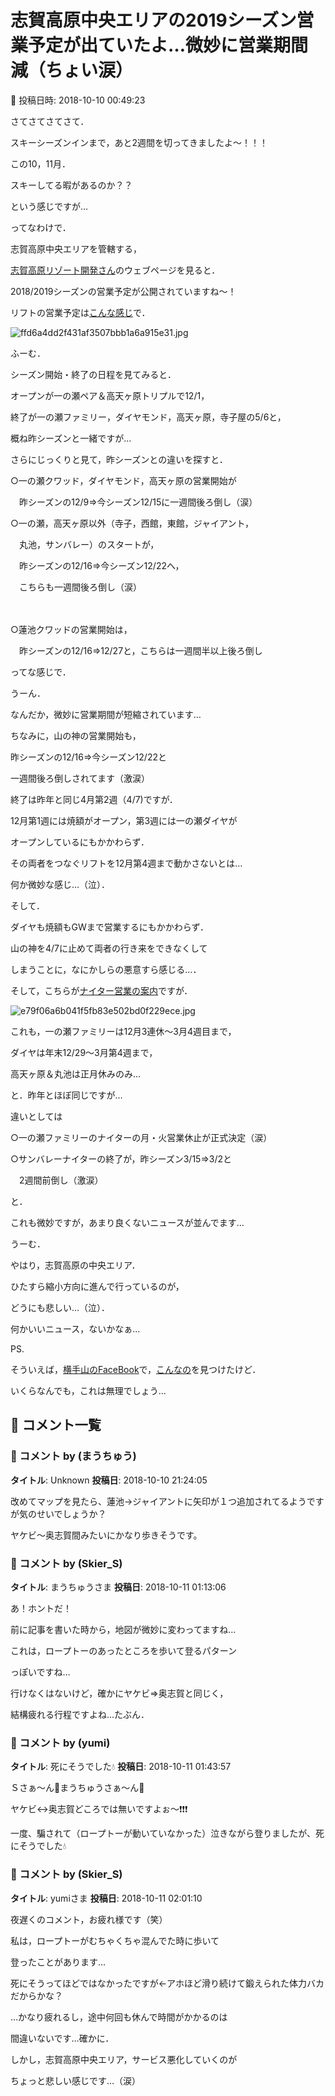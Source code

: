 # 志賀高原中央エリアの2019シーズン営業予定が出ていたよ…微妙に営業期間減（ちょい涙）

📅 投稿日時: 2018-10-10 00:49:23

さてさてさてさて．


スキーシーズンインまで，あと2週間を切ってきましたよ～！！！


この10，11月．


スキーしてる暇があるのか？？


という感じですが…





ってなわけで．


志賀高原中央エリアを管轄する，


[志賀高原リゾート開発さん](http://www.shigakogen.co.jp/)のウェブページを見ると．


2018/2019シーズンの営業予定が公開されていますね～！





リフトの営業予定は[こんな感じ](http://www.shigakogen.co.jp/cms/wp-content/uploads/2018/10/8901a52e2248ee75ab6008301984d0c8.pdf)で．




![ffd6a4dd2f431af3507bbb1a6a915e31.jpg](images/ffd6a4dd2f431af3507bbb1a6a915e31.jpg)




ふーむ．


シーズン開始・終了の日程を見てみると．


オープンが一の瀬ペア＆高天ヶ原トリプルで12/1，


終了が一の瀬ファミリー，ダイヤモンド，高天ヶ原，寺子屋の5/6と，


概ね昨シーズンと一緒ですが…





さらにじっくりと見て，昨シーズンとの違いを探すと．





○一の瀬クワッド，ダイヤモンド，高天ヶ原の営業開始が


　昨シーズンの12/9⇒今シーズン12/15に一週間後ろ倒し（涙）





○一の瀬，高天ヶ原以外（寺子，西館，東館，ジャイアント，


　丸池，サンバレー）のスタートが，


　昨シーズンの12/16⇒今シーズン12/22へ，


　こちらも一週間後ろ倒し（涙）


　


○蓮池クワッドの営業開始は，


　昨シーズンの12/16⇒12/27と，こちらは一週間半以上後ろ倒し





ってな感じで．


うーん．


なんだか，微妙に営業期間が短縮されています…





ちなみに，山の神の営業開始も，


昨シーズンの12/16⇒今シーズン12/22と


一週間後ろ倒しされてます（激涙）


終了は昨年と同じ4月第2週（4/7)ですが．


12月第1週には焼額がオープン，第3週には一の瀬ダイヤが


オープンしているにもかかわらず．


その両者をつなぐリフトを12月第4週まで動かさないとは…


何か微妙な感じ…（泣）．


そして．


ダイヤも焼額もGWまで営業するにもかかわらず．


山の神を4/7に止めて両者の行き来をできなくして


しまうことに，なにかしらの悪意すら感じる…．





そして，こちらが[ナイター営業の案内](http://www.shigakogen.co.jp/cms/wp-content/uploads/2018/10/2b1747b45a241ae6d09fbfe1d3e71e3d.pdf)ですが．







![e79f06a6b041f5fb83e502bd0f229ece.jpg](images/e79f06a6b041f5fb83e502bd0f229ece.jpg)







これも，一の瀬ファミリーは12月3連休～3月4週目まで，


ダイヤは年末12/29～3月第4週まで，


高天ヶ原＆丸池は正月休みのみ…


と．昨年とほぼ同じですが…


違いとしては





○一の瀬ファミリーのナイターの月・火営業休止が正式決定（涙）





○サンバレーナイターの終了が，昨シーズン3/15⇒3/2と


　2週間前倒し（激涙）





と．


これも微妙ですが，あまり良くないニュースが並んでます…





うーむ．


やはり，志賀高原の中央エリア．


ひたすら縮小方向に進んで行っているのが，


どうにも悲しい…（泣）．


何かいいニュース，ないかなぁ…





PS.


そういえば，[横手山のFaceBook](https://www.facebook.com/yokoteyama2305/posts/1584501941649709)で，[こんなの](https://www.jomo-news.co.jp/news/gunma/politics/82277)を見つけたけど．


いくらなんでも，これは無理でしょう…

## 💬 コメント一覧

### 💬 コメント by (まうちゅう)
**タイトル**: Unknown
**投稿日**: 2018-10-10 21:24:05

改めてマップを見たら、蓮池→ジャイアントに矢印が１つ追加されてるようですが気のせいでしょうか？

ヤケビ～奥志賀間みたいにかなり歩きそうです。

### 💬 コメント by (Skier_S)
**タイトル**: まうちゅうさま
**投稿日**: 2018-10-11 01:13:06

あ！ホントだ！

前に記事を書いた時から，地図が微妙に変わってますね…

これは，ロープトーのあったところを歩いて登るパターン

っぽいですね…

行けなくはないけど，確かにヤケビ⇒奥志賀と同じく，

結構疲れる行程ですよね…たぶん．

### 💬 コメント by (yumi)
**タイトル**: 死にそうでした💧
**投稿日**: 2018-10-11 01:43:57

Ｓさぁ～ん🎃まうちゅうさぁ～ん🎃



ヤケビ↔️奥志賀どころでは無いですよぉ～❗️❗️❗️

一度、騙されて（ロープトーが動いていなかった）泣きながら登りましたが、死にそうでした💧

### 💬 コメント by (Skier_S)
**タイトル**: yumiさま
**投稿日**: 2018-10-11 02:01:10

夜遅くのコメント，お疲れ様です（笑）



私は，ロープトーがむちゃくちゃ混んでた時に歩いて

登ったことがあります…

死にそうってほどではなかったですが←アホほど滑り続けて鍛えられた体力バカだからかな？

…かなり疲れるし，途中何回も休んで時間がかかるのは

間違いないです…確かに．



しかし，志賀高原中央エリア，サービス悪化していくのが

ちょっと悲しい感じです…（涙）


